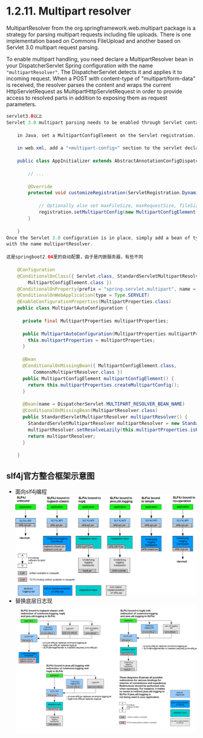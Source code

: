 # 1.2.11. Multipart resolver

MultipartResolver from the org.springframework.web.multipart package is a strategy for parsing multipart requests including 
file uploads. There is one implementation based on Commons FileUpload and another based on Servlet 3.0 multipart request parsing.

To enable multipart handling, you need declare a MultipartResolver bean in your DispatcherServlet Spring configuration 
with the name `"multipartResolver"`. 
The DispatcherServlet detects it and applies it to incoming request. When a POST with content-type of "multipart/form-data" 
is received, the resolver parses the content 
and wraps the current HttpServletRequest as MultipartHttpServletRequest in order to provide access to resolved parts 
in addition to exposing them as request parameters.
```java
servlet3.0以上
Servlet 3.0 multipart parsing needs to be enabled through Servlet container configuration:

    in Java, set a MultipartConfigElement on the Servlet registration.

    in web.xml, add a "<multipart-config>" section to the servlet declaration.

    public class AppInitializer extends AbstractAnnotationConfigDispatcherServletInitializer {

        // ...

        @Override
        protected void customizeRegistration(ServletRegistration.Dynamic registration) {

            // Optionally also set maxFileSize, maxRequestSize, fileSizeThreshold
            registration.setMultipartConfig(new MultipartConfigElement("/tmp"));
        }

    }
Once the Servlet 3.0 configuration is in place, simply add a bean of type StandardServletMultipartResolver 
with the name multipartResolver.

这是springboot2.04里的自动配置，由于是内嵌服务器，有些不同

    @Configuration
    @ConditionalOnClass({ Servlet.class, StandardServletMultipartResolver.class,
        MultipartConfigElement.class })
    @ConditionalOnProperty(prefix = "spring.servlet.multipart", name = "enabled", matchIfMissing = true)
    @ConditionalOnWebApplication(type = Type.SERVLET)
    @EnableConfigurationProperties(MultipartProperties.class)
    public class MultipartAutoConfiguration {

      private final MultipartProperties multipartProperties;

      public MultipartAutoConfiguration(MultipartProperties multipartProperties) {
        this.multipartProperties = multipartProperties;
      }

      @Bean
      @ConditionalOnMissingBean({ MultipartConfigElement.class,
          CommonsMultipartResolver.class })
      public MultipartConfigElement multipartConfigElement() {
        return this.multipartProperties.createMultipartConfig();
      }

      @Bean(name = DispatcherServlet.MULTIPART_RESOLVER_BEAN_NAME)
      @ConditionalOnMissingBean(MultipartResolver.class)
      public StandardServletMultipartResolver multipartResolver() {
        StandardServletMultipartResolver multipartResolver = new StandardServletMultipartResolver();
        multipartResolver.setResolveLazily(this.multipartProperties.isResolveLazily());
        return multipartResolver;
      }

    }
```
slf4j官方整合框架示意图
--------
* 面向slf4j编程![ss](concrete-bindings.png)
* 替换底层日志现![ss](legacy.png)
